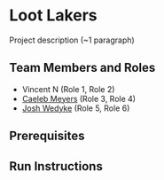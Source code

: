 # Loot Lakers

Project description (~1 paragraph)

## Team Members and Roles

* Vincent N (Role 1, Role 2)
* [Caeleb Meyers](https://github.com/C-Stryke/CIS350-HW2-Meyers) (Role 3, Role 4)
* [Josh Wedyke](https://github.com/wedykej/CIS350-HW2-Wedyke/blob/main/README.md) (Role 5, Role 6)

## Prerequisites

## Run Instructions
